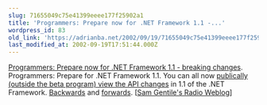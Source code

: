```yaml
---
slug: 71655049c75e41399eeee177f25902a1
title: 'Programmers: Prepare now for .NET Framework 1.1 -...'
wordpress_id: 83
old_link: 'https://adrianba.net/2002/09/19/71655049c75e41399eeee177f25902a1/'
last_modified_at: 2002-09-19T17:51:44.000Z
---
```


[Programmers:
Prepare now for .NET Framework 1.1 - breaking changes](http://radio.weblogs.com/0105852/2002/09/18.html#a1135).
Programmers: Prepare for .NET Framework 1.1. You can all now
[publically
(outside the beta program) view the API changes](http://www.gotdotnet.com/team/changeinfo/default.aspx) in 1.1 of the
.NET Framework.
[
Backwards](http://www.gotdotnet.com/team/changeinfo/Backwards1.0to1.1/default.aspx) and
[
forwards](http://www.gotdotnet.com/team/changeinfo/Forwards1.0to1.1/default.aspx). [[Sam
Gentile's Radio Weblog](http://radio.weblogs.com/0105852/)]

